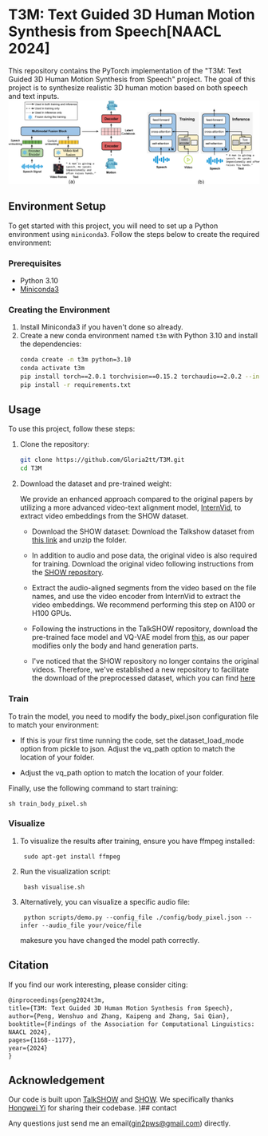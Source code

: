 # T3M: Text Guided 3D Human Motion Synthesis from Speech[NAACL 2024]
This repository contains the PyTorch implementation of the "T3M: Text Guided 3D Human Motion Synthesis from Speech" project. The goal of this project is to synthesize realistic 3D human motion based on both speech and text inputs.
![teaser](visualise/image.png)


## Environment Setup

To get started with this project, you will need to set up a Python environment using `miniconda3`. Follow the steps below to create the required environment:
### Prerequisites

- Python 3.10
- [Miniconda3](https://docs.anaconda.com/miniconda/)

### Creating the Environment

1. Install Miniconda3 if you haven't done so already.
2. Create a new conda environment named `t3m` with Python 3.10 and install the dependencies:
   ```bash
   conda create -n t3m python=3.10
   conda activate t3m
   pip install torch==2.0.1 torchvision==0.15.2 torchaudio==2.0.2 --index-url https://download.pytorch.org/whl/cu118
   pip install -r requirements.txt
   ```

## Usage
To use this project, follow these steps:

1. Clone the repository:
    ```bash
    git clone https://github.com/Gloria2tt/T3M.git
    cd T3M
2. Download the dataset and pre-trained weight:
    
    We provide an enhanced approach compared to the original papers by utilizing a more advanced video-text alignment model, [InternVid](https://github.com/OpenGVLab/InternVideo/tree/main/Data/InternVid), to extract video embeddings from the SHOW dataset.

    - Download the SHOW dataset:
    Download the Talkshow dataset from [this link](https://download.is.tue.mpg.de/download.php?domain=talkshow&resume=1&sfile=SHOW_dataset_v1.0.zip) and unzip the folder.

    - In addition to audio and pose data, the original video is also required for training. Download the original video following instructions from the [SHOW repository](https://github.com/yhw-yhw/SHOW?tab=readme-ov-file).

    - Extract the audio-aligned segments from the video based on the file names, and use the video encoder from InternVid to extract the video embeddings. We recommend performing this step on A100 or H100 GPUs.

    - Following the instructions in the TalkSHOW repository, download the pre-trained face model and VQ-VAE model from [this](https://drive.google.com/file/d/1bC0ZTza8HOhLB46WOJ05sBywFvcotDZG/view), as our paper modifies only the body and hand generation parts.
    - I've noticed that the SHOW repository no longer contains the original videos. Therefore, we've established a new repository to facilitate the download of the preprocessed dataset, which you can find [here](https://huggingface.co/Wenshuo1/t3m_dataset/tree/main)

### Train
To train the model, you need to modify the body_pixel.json configuration file to match your environment:

- If this is your first time running the code, set the dataset_load_mode option from pickle to json.
Adjust the vq_path option to match the location of your folder.

- Adjust the vq_path option to match the location of your folder.

Finally, use the following command to start training:
    
    sh train_body_pixel.sh


### Visualize

1. To visualize the results after training, ensure you have ffmpeg installed:

        sudo apt-get install ffmpeg
2. Run the visualization script:

        bash visualise.sh
3. Alternatively, you can visualize a specific audio file:

        python scripts/demo.py --config_file ./config/body_pixel.json --infer --audio_file your/voice/file

    makesure you have changed the model path correctly.

## Citation
If you find our work interesting, please consider citing:

    @inproceedings{peng2024t3m,
    title={T3M: Text Guided 3D Human Motion Synthesis from Speech},
    author={Peng, Wenshuo and Zhang, Kaipeng and Zhang, Sai Qian},
    booktitle={Findings of the Association for Computational Linguistics: NAACL 2024},
    pages={1168--1177},
    year={2024}
    }
## Acknowledgement
Our code is built upon [TalkSHOW](https://github.com/yhw-yhw/TalkSHOW) and [SHOW](https://github.com/yhw-yhw/SHOW). We specifically thanks [Hongwei Yi](https://xyyhw.top/) for sharing their codebase.
)## contact

Any questions just send me an email(gin2pws@gmail.com) directly.

